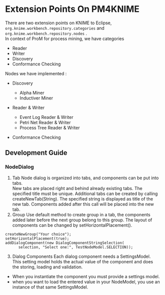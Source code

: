 Extension Points On PM4KNIME
====
There are two extension points on KNIME to Eclipse, `org.knime.workbench.repository.categories` 
and `org.knime.workbench.repository.nodes` .  
In context of ProM for process mining, we have categories 
* Reader
* Writer
* Discovery
* Conformance Checking

Nodes we have implemented :
* Discovery 
    * Alpha Miner
  * Inductiver Miner
* Reader & Writer
    * Event Log Reader & Writer
    * Petri Net Reader & Writer
    * Process Tree Reader & Writer

* Conformance Checking


## Development Guide
### NodeDialog
1. Tab
Node dialog is organized into tabs, and components can be put into tabs.  
New tabs are placed right and behind already existing tabs. The specified title must be unique. 
Additional tabs can be created by calling createNewTab(String). 
The specified string is displayed as title of the new tab. Components added after this call 
will be placed into the new tab.
2. Group
Use default method to create group in a tab, the components added later before the next group belong 
to this group. The layout of components can be changed by setHorizontalPlacement().
```
createNewGroup("Your choice");
setHorizontalPlacement(true);
addDialogComponent(new DialogComponentStringSelection(
      selection, "Select one:", TestNodeModel.SELECTION));
```
3. Dialog Components
Each dialog component needs a SettingsModel. This setting model holds the actual value of the component 
and does the storing, loading and validation.   
* When you instantiate the component you must provide a settings model.   
* when you want to load the entered value in your NodeModel, you use an instance of that same SettingsModel.  

